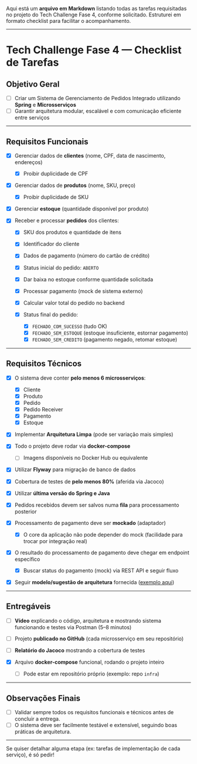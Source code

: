 Aqui está um **arquivo em Markdown** listando todas as tarefas requisitadas no projeto do Tech Challenge Fase 4, conforme solicitado. Estruturei em formato checklist para facilitar o acompanhamento.

---

# Tech Challenge Fase 4 — Checklist de Tarefas

## Objetivo Geral

* [ ] Criar um Sistema de Gerenciamento de Pedidos Integrado utilizando **Spring** e **Microsserviços**
* [ ] Garantir arquitetura modular, escalável e com comunicação eficiente entre serviços

---

## Requisitos Funcionais

* [x] Gerenciar dados de **clientes** (nome, CPF, data de nascimento, endereços)

  * [x] Proibir duplicidade de CPF
* [x] Gerenciar dados de **produtos** (nome, SKU, preço)

  * [x] Proibir duplicidade de SKU
* [x] Gerenciar **estoque** (quantidade disponível por produto)
* [x] Receber e processar **pedidos** dos clientes:

  * [x] SKU dos produtos e quantidade de itens
  * [x] Identificador do cliente
  * [x] Dados de pagamento (número do cartão de crédito)
  * [x] Status inicial do pedido: `ABERTO`
  * [x] Dar baixa no estoque conforme quantidade solicitada
  * [x] Processar pagamento (mock de sistema externo)
  * [x] Calcular valor total do pedido no backend
  * [x] Status final do pedido:

    * [x] `FECHADO_COM_SUCESSO` (tudo OK)
    * [x] `FECHADO_SEM_ESTOQUE` (estoque insuficiente, estornar pagamento)
    * [x] `FECHADO_SEM_CREDITO` (pagamento negado, retomar estoque)

---

## Requisitos Técnicos

* [x] O sistema deve conter **pelo menos 6 microsserviços**:

  * [x] Cliente
  * [x] Produto
  * [x] Pedido
  * [x] Pedido Receiver
  * [x] Pagamento
  * [x] Estoque
* [x] Implementar **Arquitetura Limpa** (pode ser variação mais simples)
* [x] Todo o projeto deve rodar via **docker-compose**

  * [ ] Imagens disponíveis no Docker Hub ou equivalente
* [x] Utilizar **Flyway** para migração de banco de dados
* [x] Cobertura de testes de **pelo menos 80%** (aferida via Jacoco)
* [x] Utilizar **última versão do Spring e Java**
* [x] Pedidos recebidos devem ser salvos numa **fila** para processamento posterior
* [x] Processamento de pagamento deve ser **mockado** (adaptador)

  * [x] O core da aplicação não pode depender do mock (facilidade para trocar por integração real)
* [x] O resultado do processamento de pagamento deve chegar em endpoint específico

  * [x] Buscar status do pagamento (mock) via REST API e seguir fluxo
* [x] Seguir **modelo/sugestão de arquitetura** fornecida ([exemplo aqui](https://github.com/FIAP/POSTECH_TC4_ADJT_EXEMPLO))

---

## Entregáveis

* [ ] **Vídeo** explicando o código, arquitetura e mostrando sistema funcionando e testes via Postman (5–8 minutos)
* [ ] Projeto **publicado no GitHub** (cada microsserviço em seu repositório)
* [ ] **Relatório do Jacoco** mostrando a cobertura de testes
* [x] Arquivo **docker-compose** funcional, rodando o projeto inteiro

  * [ ] Pode estar em repositório próprio (exemplo: repo `infra`)

---

## Observações Finais

* [ ] Validar sempre todos os requisitos funcionais e técnicos antes de concluir a entrega.
* [ ] O sistema deve ser facilmente testável e extensível, seguindo boas práticas de arquitetura.

---

Se quiser detalhar alguma etapa (ex: tarefas de implementação de cada serviço), é só pedir!
